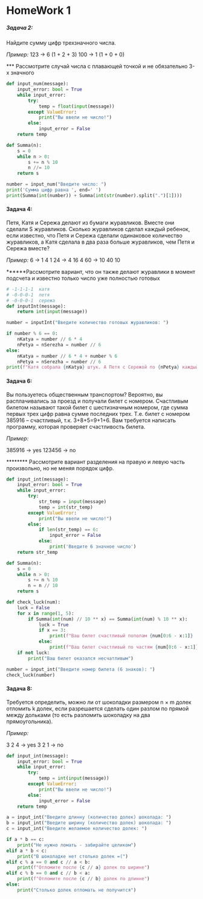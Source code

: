 # HomeWork 1
 ##### Задача 2: 
 Найдите сумму цифр трехзначного числа. 

 *Пример:* 
123 -> 6 (1 + 2 + 3)
100 -> 1 (1 + 0 + 0) 


*** Рассмотрите случай числа с плавающей точкой и не обязательно 3-х значного

```python
def input_num(message):
    input_error: bool = True
    while input_error:
        try:
            temp = float(input(message))
        except ValueError:
            print("Вы ввели не число!")
        else:
            input_error = False
    return temp

def Summa(n):
    s = 0
    while n > 0:
        s += n % 10
        n //= 10
    return s

number = input_num("Введите число: ")
print('Сумма цифр равна ', end=' ')
print(Summa(int(number)) + Summa(int(str(number).split(".")[1])))
```
#### Задача 4: 
Петя, Катя и Сережа делают из бумаги журавликов.
Вместе они сделали S журавликов.
Сколько журавликов сделал каждый ребенок, если известно,
что Петя и Сережа сделали одинаковое количество журавликов,
а Катя сделала в два раза больше журавликов, чем Петя и Сережа вместе?

*Пример:*
6 -> 1  4  1
24 -> 4  16  4
    60 -> 10  40  10


******Рассмотрите вариант, что он также делают журавлики
в момент подсчета и известно только число уже полностью готовых

```python
# -1-1-1-1  катя
# -0-0-0-1  петя
# -0-0-0-1  сережа
def inputInt(message):
    return int(input(message))

number = inputInt("Введите количество готовых журавликов: ")

if number % 6 == 0:
    nKatya = number // 6 * 4
    nPetya = nSerezha = number // 6
else:
    nKatya = number // 6 * 4 + number % 6
    nPetya = nSerezha = number // 6
print(f"Катя собрала {nKatya} штук. А Петя с Cережой по {nPetya} каждый.")
```
#### Задача 6: 
Вы пользуетесь общественным транспортом?
Вероятно, вы расплачивались за проезд и получали билет с номером.
Счастливым билетом называют такой билет с шестизначным номером,
где сумма первых трех цифр равна сумме последних трех.
Т.е. билет с номером 385916 – счастливый, т.к. 3+8+5=9+1+6.
Вам требуется написать программу, которая проверяет счастливость билета.

*Пример:*

385916 -> yes
123456 -> no

 ******** Рассмотрите вариант разделения на правую и левую часть произвольно,
но не меняя порядок цифр.
```python
def input_int(message):
    input_error: bool = True
    while input_error:
        try:
            str_temp = input(message)
            temp = int(str_temp)
        except ValueError:
            print("Вы ввели не число!")
        else:
            if len(str_temp) == 6:
                input_error = False
            else:
                print('Введите 6 значное число')
    return str_temp

def Summa(n):
    s = 0
    while n > 0:
        s += n % 10
        n = n // 10
    return s

def check_luck(num):
    luck = False
    for x in range(1, 5):
        if Summa(int(num) // 10 ** x) == Summa(int(num) % 10 ** x):
            luck = True
            if x == 3:
                print(f"Ваш билет счастливый пополам {num[0:6 - x:1]} | {num[6 - x::1]} ")
            else:
                print(f"Ваш билет счастливый по частям {num[0:6 - x:1]} | {num[6 - x::1]}  ")
    if not luck:
        print("Ваш билет оказался несчатливым")

number = input_int("Введите номер билета (6 знаков): ")
check_luck(number)
```
#### Задача 8: 
Требуется определить,
можно ли от шоколадки размером n × m долек отломить k долек,
если разрешается сделать один разлом по прямой между дольками
(то есть разломить шоколадку на два прямоугольника).

*Пример:*

3 2 4 -> yes
3 2 1 -> no
```python
def input_int(message):
    input_error: bool = True
    while input_error:
        try:
            temp = int(input(message))
        except ValueError:
            print("Вы ввели не число!")
        else:
            input_error = False
    return temp

a = input_int("Введите длинну (количество долек) шоколада: ")
b = input_int("Введите ширину (количество долек) шоколада: ")
c = input_int("Введите желаемое количество долек: ")

if a * b == c:
    print("Не нужно ломать - забирайте целиком")
elif a * b < c:
    print("В шоколадке нет столько долек =(")
elif c % a == 0 and c // a < b:
    print(f"Отломите после {c // a} долек по ширине")
elif c % b == 0 and c // b < a:
    print(f"Отломите после {c // b} долек по длинне")
else:
    print("Столько долек отломать не получится")
```